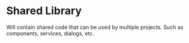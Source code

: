 # Shared Library

Will contain shared code that can be used by multiple projects.
Such as components, services, dialogs, etc.
